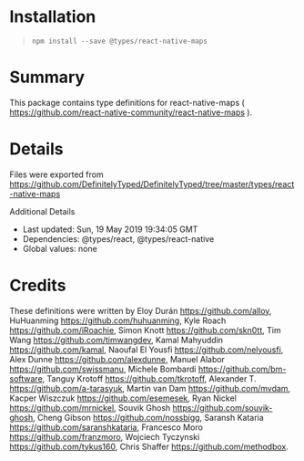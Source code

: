 # Installation
> `npm install --save @types/react-native-maps`

# Summary
This package contains type definitions for react-native-maps ( https://github.com/react-native-community/react-native-maps ).

# Details
Files were exported from https://github.com/DefinitelyTyped/DefinitelyTyped/tree/master/types/react-native-maps

Additional Details
 * Last updated: Sun, 19 May 2019 19:34:05 GMT
 * Dependencies: @types/react, @types/react-native
 * Global values: none

# Credits
These definitions were written by Eloy Durán <https://github.com/alloy>, HuHuanming <https://github.com/huhuanming>, Kyle Roach <https://github.com/iRoachie>, Simon Knott <https://github.com/skn0tt>, Tim Wang <https://github.com/timwangdev>, Kamal Mahyuddin <https://github.com/kamal>, Naoufal El Yousfi <https://github.com/nelyousfi>, Alex Dunne <https://github.com/alexdunne>, Manuel Alabor <https://github.com/swissmanu>, Michele Bombardi <https://github.com/bm-software>, Tanguy Krotoff <https://github.com/tkrotoff>, Alexander T. <https://github.com/a-tarasyuk>, Martin van Dam <https://github.com/mvdam>, Kacper Wiszczuk <https://github.com/esemesek>, Ryan Nickel <https://github.com/mrnickel>, Souvik Ghosh <https://github.com/souvik-ghosh>, Cheng Gibson <https://github.com/nossbigg>, Saransh Kataria <https://github.com/saranshkataria>, Francesco Moro <https://github.com/franzmoro>, Wojciech Tyczynski <https://github.com/tykus160>, Chris Shaffer <https://github.com/methodbox>.
